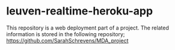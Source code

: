 # leuven-realtime-heroku-app

This repository is a web deployment part of a project.
The related information is stored in the following repository;
https://github.com/SarahSchrevens/MDA_project
